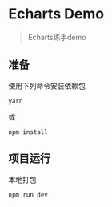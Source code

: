 # Echarts Demo

> Echarts练手demo

## 准备
使用下列命令安装依赖包
```
yarn
```
或
```
npm install
```
## 项目运行

本地打包
```
npm run dev
```